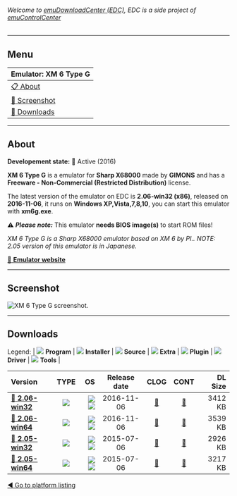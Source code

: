 ###### Welcome to [emuDownloadCenter (EDC)](https://github.com/PhoenixInteractiveNL/emuDownloadCenter/wiki/), EDC is a side project of [emuControlCenter](https://github.com/PhoenixInteractiveNL/emuControlCenter/wiki/)
***
## Menu
| **Emulator: XM 6 Type G** |
|:---------|
| [:clipboard: About](#about) |
| [:sunrise: Screenshot](#screenshot) |
| [:floppy_disk: Downloads](#downloads) |
***
## About
**Developement state:** :large_blue_circle: Active (2016)

**XM 6 Type G** is a emulator for **Sharp X68000** made by **GIMONS** and has a **Freeware - Non-Commercial (Restricted Distribution)** license.

The latest version of the emulator on EDC is **2.06-win32 (x86)**, released on **2016-11-06**, it runs on **Windows XP,Vista,7,8,10**, you can start this emulator with **xm6g.exe**.

:warning: _**Please note:**_ This emulator **needs BIOS image(s)** to start ROM files!

_XM 6 Type G is a Sharp X68000 emulator based on XM 6 by PI.. NOTE: 2.05 version of this emulator is in Japanese._

[:link: **Emulator website**](http://www.ipc-tokai.or.jp/~ytanaka/)
***
## Screenshot
![](https://raw.githubusercontent.com/PhoenixInteractiveNL/emuDownloadCenter/master/hooks/xm6/emulator_screen_01.jpg "XM 6 Type G screenshot.")
***
## Downloads
Legend:
| ![](https://raw.githubusercontent.com/wiki/PhoenixInteractiveNL/emuDownloadCenter/images_misc/icon_program_24.png) **Program** | 
![](https://raw.githubusercontent.com/wiki/PhoenixInteractiveNL/emuDownloadCenter/images_misc/icon_installer_24.png) **Installer** | 
![](https://raw.githubusercontent.com/wiki/PhoenixInteractiveNL/emuDownloadCenter/images_misc/icon_source_code_24.png) **Source** | 
![](https://raw.githubusercontent.com/wiki/PhoenixInteractiveNL/emuDownloadCenter/images_misc/icon_extra_24.png) **Extra** | 
![](https://raw.githubusercontent.com/wiki/PhoenixInteractiveNL/emuDownloadCenter/images_misc/icon_plugin_24.png) **Plugin** | 
![](https://raw.githubusercontent.com/wiki/PhoenixInteractiveNL/emuDownloadCenter/images_misc/icon_driver_24.png) **Driver** | 
![](https://raw.githubusercontent.com/wiki/PhoenixInteractiveNL/emuDownloadCenter/images_misc/icon_tools_24.png) **Tools** | 
 
| Version | TYPE | OS | Release date | CLOG | CONT | DL Size |
|:--------|:----:|---:|:------------:|:----:|:----:|--------:|
| [:floppy_disk: **2.06-win32**](https://github.com/PhoenixInteractiveNL/edc-repo0005/raw/master/xm6/2.06-win32.7z) | ![](https://raw.githubusercontent.com/wiki/PhoenixInteractiveNL/emuDownloadCenter/images_misc/icon_program_24.png) | ![](https://raw.githubusercontent.com/wiki/PhoenixInteractiveNL/emuDownloadCenter/images_misc/logo_windows_24.png)![](https://raw.githubusercontent.com/wiki/PhoenixInteractiveNL/emuDownloadCenter/images_misc/icon_32-bit_24.png) | 2016-11-06 | [:page_facing_up:](https://github.com/PhoenixInteractiveNL/edc-repo0005/blob/master/xm6/2.06-win32_changelog.txt) | [:mag_right:](https://github.com/PhoenixInteractiveNL/edc-repo0005/blob/master/xm6/2.06-win32_contents.txt) | 3412 KB |
| [:floppy_disk: **2.06-win64**](https://github.com/PhoenixInteractiveNL/edc-repo0005/raw/master/xm6/2.06-win64.7z) | ![](https://raw.githubusercontent.com/wiki/PhoenixInteractiveNL/emuDownloadCenter/images_misc/icon_program_24.png) | ![](https://raw.githubusercontent.com/wiki/PhoenixInteractiveNL/emuDownloadCenter/images_misc/logo_windows_24.png)![](https://raw.githubusercontent.com/wiki/PhoenixInteractiveNL/emuDownloadCenter/images_misc/icon_64-bit_24.png) | 2016-11-06 | [:page_facing_up:](https://github.com/PhoenixInteractiveNL/edc-repo0005/blob/master/xm6/2.06-win64_changelog.txt) | [:mag_right:](https://github.com/PhoenixInteractiveNL/edc-repo0005/blob/master/xm6/2.06-win64_contents.txt) | 3539 KB |
| [:floppy_disk: **2.05-win32**](https://github.com/PhoenixInteractiveNL/edc-repo0005/raw/master/xm6/2.05-win32.7z) | ![](https://raw.githubusercontent.com/wiki/PhoenixInteractiveNL/emuDownloadCenter/images_misc/icon_program_24.png) | ![](https://raw.githubusercontent.com/wiki/PhoenixInteractiveNL/emuDownloadCenter/images_misc/logo_windows_24.png)![](https://raw.githubusercontent.com/wiki/PhoenixInteractiveNL/emuDownloadCenter/images_misc/icon_32-bit_24.png) | 2015-07-06 | [:page_facing_up:](https://github.com/PhoenixInteractiveNL/edc-repo0005/blob/master/xm6/2.05-win32_changelog.txt) | [:mag_right:](https://github.com/PhoenixInteractiveNL/edc-repo0005/blob/master/xm6/2.05-win32_contents.txt) | 2926 KB |
| [:floppy_disk: **2.05-win64**](https://github.com/PhoenixInteractiveNL/edc-repo0005/raw/master/xm6/2.05-win64.7z) | ![](https://raw.githubusercontent.com/wiki/PhoenixInteractiveNL/emuDownloadCenter/images_misc/icon_program_24.png) | ![](https://raw.githubusercontent.com/wiki/PhoenixInteractiveNL/emuDownloadCenter/images_misc/logo_windows_24.png)![](https://raw.githubusercontent.com/wiki/PhoenixInteractiveNL/emuDownloadCenter/images_misc/icon_64-bit_24.png) | 2015-07-06 | [:page_facing_up:](https://github.com/PhoenixInteractiveNL/edc-repo0005/blob/master/xm6/2.05-win64_changelog.txt) | [:mag_right:](https://github.com/PhoenixInteractiveNL/edc-repo0005/blob/master/xm6/2.05-win64_contents.txt) | 3217 KB |

[:arrow_backward: Go to platform listing](https://github.com/PhoenixInteractiveNL/emuDownloadCenter/wiki/EDC-Platform-List)
